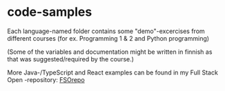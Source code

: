 # code-samples

Each language-named folder contains some "demo"-excercises from different courses (for ex. Programming 1 & 2 and Python programming)

(Some of the variables and documentation might be written in finnish as that was suggested/required by the course.)

More Java-/TypeScript and React examples can be found in my Full Stack Open -repository: [FSOrepo](https://github.com/remoneve/FSOrepo)